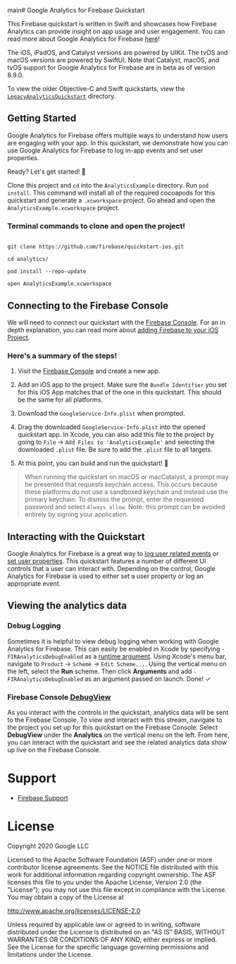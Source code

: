 main# Google Analytics for Firebase Quickstart

This Firebase quickstart is written in Swift and showcases how Firebase
Analytics can provide insight on app usage and user engagement. You can read more
about Google Analytics for Firebase [here](https://firebase.google.com/docs/analytics)!

The iOS, iPadOS, and Catalyst versions are powered by UIKit. The tvOS and macOS
versions are powered by SwiftUI. Note that Catalyst, macOS, and tvOS support for Google
Analytics for Firebase are in beta as of version 8.9.0.

To view the older Objective-C and Swift quickstarts, view the
[`LegacyAnalyticsQuickstart`](https://github.com/firebase/quickstart-ios/blob/master/analytics/LegacyAnalyticsQuickstart)
directory.

## Getting Started

Google Analytics for Firebase offers multiple ways to understand how users are
engaging with your app. In this quickstart, we demonstrate how you can use
Google Analytics for Firebase to log in-app events and set user properties.

Ready? Let's get started! 🚀

Clone this project and `cd` into the `AnalyticsExample` directory.
Run `pod install`. This command will install all of the required cocoapods
for this quickstart and generate a `.xcworkspace` project. Go ahead and
open the `AnalyticsExample.xcworkspace` project.

### Terminal commands to clone and open the project!
```terminal

git clone https://github.com/firebase/quickstart-ios.git

cd analytics/

pod install --repo-update

open AnalyticsExample.xcworkspace
```

## Connecting to the Firebase Console

We will need to connect our quickstart with the
[Firebase Console](https://console.firebase.google.com). For an in
depth explanation, you can read more about
[adding Firebase to your iOS Project](https://firebase.google.com/docs/ios/setup).

### Here's a summary of the steps!
1. Visit the [Firebase Console](https://console.firebase.google.com)
and create a new app.

2. Add an iOS app to the project. Make sure the `Bundle Identifier` you
set for this iOS App matches that of the one in this quickstart. This should be the
same for all platforms.

3. Download the `GoogleService-Info.plist` when prompted.

4. Drag the downloaded `GoogleService-Info.plist` into the opened
quickstart app. In Xcode, you can also add this file to the project by going
to `File` → `Add Files to 'AnalyticsExample'` and selecting the
downloaded `.plist` file. Be sure to add the `.plist` file to all targets.

5. At this point, you can build and run the quickstart! 🎉

> When running the quickstart on macOS or macCatalyst, a prompt may be
> presented that requests keychain access. This occurs because these platforms
> do not use a sandboxed keychain and instead use the primary keychain. To
> dismiss the prompt, enter the requested password and select `Always allow`.
> Note: this prompt can be avoided entirely by signing your application.

## Interacting with the Quickstart

Google Analytics for Firebase is a great way to
[log user related events](https://firebase.google.com/docs/analytics/events?platform=ios)
or [set user properties](https://firebase.google.com/docs/analytics/user-properties?platform=ios).
This quickstart features a number of different UI controls that a user can interact with.
Depending on the control, Google Analytics for Firebase is used to either set a
user property or log an appropriate event.

## Viewing the analytics data

### Debug Logging
Sometimes it is helpful to view debug logging when working with
Google Analytics for Firebase. This can easily be enabled in Xcode by
specifying `-FIRAnalyticsDebugEnabled` as a [runtime argument](http://goo.gl/RfcP7r).
Using Xcode's menu bar, navigate to `Product` → `Scheme` → `Edit Scheme...`.
Using the vertical menu on the left, select the **Run** scheme.
Then click **Arguments** and add  `-FIRAnalyticsDebugEnabled` as an
argument passed on launch. Done! ✓

### Firebase Console [DebugView](https://firebase.google.com/docs/analytics/debugview)

As you interact with the controls in the quickstart, analytics data will be sent to the
Firebase Console. To view and interact with this stream, navigate to the project you
set up for this quickstart on the Firebase Console. Select **DebugView** under the
**Analytics** on the vertical menu on the left. From here, you can interact with the
quickstart and see the related analytics data show up live on the Firebase Console.

# Support

- [Firebase Support](https://firebase.google.com/support/)

# License

Copyright 2020 Google LLC


Licensed to the Apache Software Foundation (ASF) under one or more contributor
license agreements.  See the NOTICE file distributed with this work for
additional information regarding copyright ownership.  The ASF licenses this
file to you under the Apache License, Version 2.0 (the "License"); you may not
use this file except in compliance with the License.  You may obtain a copy of
the License at

http://www.apache.org/licenses/LICENSE-2.0

Unless required by applicable law or agreed to in writing, software
distributed under the License is distributed on an "AS IS" BASIS, WITHOUT
WARRANTIES OR CONDITIONS OF ANY KIND, either express or implied.  See the
License for the specific language governing permissions and limitations under
the License.
